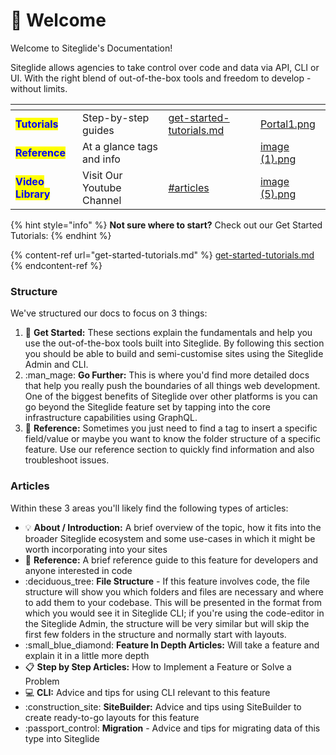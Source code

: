 # 👋 Welcome

Welcome to Siteglide's Documentation!&#x20;

Siteglide allows agencies to take control over code and data via API, CLI or UI. With the right blend of out-of-the-box tools and freedom to develop - without limits.

<table data-view="cards"><thead><tr><th></th><th></th><th data-hidden data-card-target data-type="content-ref"></th><th data-hidden data-card-cover data-type="files"></th></tr></thead><tbody><tr><td><mark style="color:blue;"><strong>Tutorials</strong></mark></td><td>Step-by-step guides</td><td><a href="get-started-tutorials.md">get-started-tutorials.md</a></td><td><a href=".gitbook/assets/Portal1.png">Portal1.png</a></td></tr><tr><td><mark style="color:blue;"><strong>Reference</strong></mark></td><td>At a glance tags and info</td><td></td><td><a href=".gitbook/assets/image (1).png">image (1).png</a></td></tr><tr><td><mark style="color:blue;"><strong>Video Library</strong></mark></td><td>Visit Our Youtube Channel</td><td><a href="./#articles">#articles</a></td><td><a href=".gitbook/assets/image (5).png">image (5).png</a></td></tr></tbody></table>

{% hint style="info" %}
**Not sure where to start?** Check out our Get Started Tutorials:
{% endhint %}

{% content-ref url="get-started-tutorials.md" %}
[get-started-tutorials.md](get-started-tutorials.md)
{% endcontent-ref %}

### Structure

We've structured our docs to focus on 3 things:

1. :rocket: **Get Started:** These sections explain the fundamentals and help you use the out-of-the-box tools built into Siteglide. By following this section you should be able to build and semi-customise sites using the Siteglide Admin and CLI.&#x20;
2. :man\_mage: **Go Further:** This is where you'd find more detailed docs that help you really push the boundaries of all things web development. One of the biggest benefits of Siteglide over other platforms is you can go beyond the Siteglide feature set by tapping into the core infrastructure capabilities using GraphQL.
3. :eyes: **Reference:** Sometimes you just need to find a tag to insert a specific field/value or maybe you want to know the folder structure of a specific feature. Use our reference section to quickly find information and also troubleshoot issues.

### Articles

Within these 3 areas you'll likely find the following types of articles:

* :bulb: **About / Introduction:** A brief overview of the topic, how it fits into the broader Siteglide ecosystem and some use-cases in which it might be worth incorporating into your sites
* :wrench: **Reference:** A brief reference guide to this feature for developers and anyone interested in code
* :deciduous\_tree: **File Structure** - If this feature involves code, the file structure will show you which folders and files are necessary and where to add them to your codebase. This will be presented in the format from which you would see it in Siteglide CLI; if you're using the code-editor in the Siteglide Admin, the structure will be very similar but will skip the first few folders in the structure and normally start with layouts.
* :small\_blue\_diamond: **Feature In Depth Articles:** Will take a feature and explain it in a little more depth
* :clipboard: **Step by Step Articles:** How to Implement a Feature or Solve a Problem
* :computer: **CLI:** Advice and tips for using CLI relevant to this feature
* :construction\_site: **SiteBuilder:** Advice and tips using SiteBuilder to create ready-to-go layouts for this feature
* :passport\_control: **Migration** - Advice and tips for migrating data of this type into Siteglide



